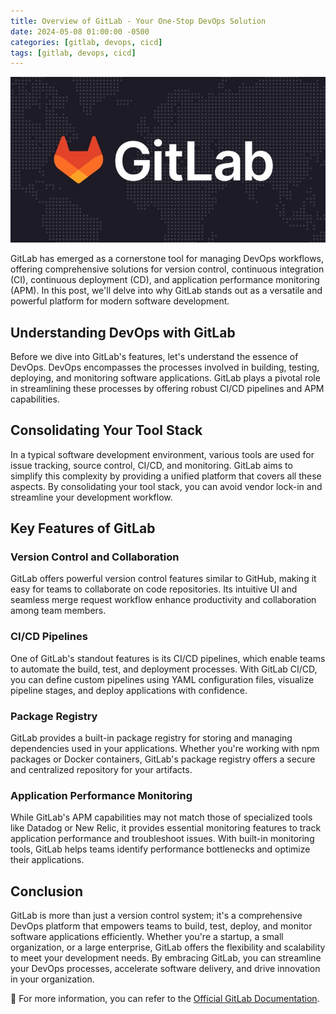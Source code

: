 ```yaml
---
title: Overview of GitLab - Your One-Stop DevOps Solution
date: 2024-05-08 01:00:00 -0500
categories: [gitlab, devops, cicd]
tags: [gitlab, devops, cicd]
---
```


![Overview of GitLab - Your One-Stop DevOps Solution](/assets/img/posts/2024/gitlab_overview/gitlab_overview.jpeg)


GitLab has emerged as a cornerstone tool for managing DevOps workflows, offering comprehensive solutions for version control, continuous integration (CI), continuous deployment (CD), and application performance monitoring (APM). In this post, we'll delve into why GitLab stands out as a versatile and powerful platform for modern software development.

## Understanding DevOps with GitLab

Before we dive into GitLab's features, let's understand the essence of DevOps. DevOps encompasses the processes involved in building, testing, deploying, and monitoring software applications. GitLab plays a pivotal role in streamlining these processes by offering robust CI/CD pipelines and APM capabilities.

## Consolidating Your Tool Stack

In a typical software development environment, various tools are used for issue tracking, source control, CI/CD, and monitoring. GitLab aims to simplify this complexity by providing a unified platform that covers all these aspects. By consolidating your tool stack, you can avoid vendor lock-in and streamline your development workflow.

## Key Features of GitLab

### Version Control and Collaboration

GitLab offers powerful version control features similar to GitHub, making it easy for teams to collaborate on code repositories. Its intuitive UI and seamless merge request workflow enhance productivity and collaboration among team members.

### CI/CD Pipelines

One of GitLab's standout features is its CI/CD pipelines, which enable teams to automate the build, test, and deployment processes. With GitLab CI/CD, you can define custom pipelines using YAML configuration files, visualize pipeline stages, and deploy applications with confidence.

### Package Registry

GitLab provides a built-in package registry for storing and managing dependencies used in your applications. Whether you're working with npm packages or Docker containers, GitLab's package registry offers a secure and centralized repository for your artifacts.

### Application Performance Monitoring

While GitLab's APM capabilities may not match those of specialized tools like Datadog or New Relic, it provides essential monitoring features to track application performance and troubleshoot issues. With built-in monitoring tools, GitLab helps teams identify performance bottlenecks and optimize their applications.

## Conclusion

GitLab is more than just a version control system; it's a comprehensive DevOps platform that empowers teams to build, test, deploy, and monitor software applications efficiently. Whether you're a startup, a small organization, or a large enterprise, GitLab offers the flexibility and scalability to meet your development needs. By embracing GitLab, you can streamline your DevOps processes, accelerate software delivery, and drive innovation in your organization.


📝 For more information, you can refer to the [Official GitLab Documentation](https://docs.gitlab.com). 



